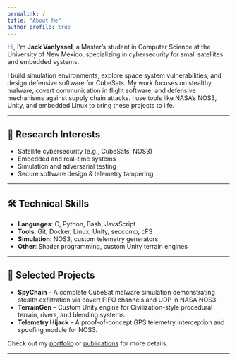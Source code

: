 ```yaml
---
permalink: /
title: "About Me"
author_profile: true
---
```


Hi, I’m **Jack Vanlyssel**, a Master’s student in Computer Science at the University of New Mexico, specializing in cybersecurity for small satellites and embedded systems.

I build simulation environments, explore space system vulnerabilities, and design defensive software for CubeSats. My work focuses on stealthy malware, covert communication in flight software, and defensive mechanisms against supply chain attacks. I use tools like NASA’s NOS3, Unity, and embedded Linux to bring these projects to life.

---

## 🔬 Research Interests

- Satellite cybersecurity (e.g., CubeSats, NOS3)
- Embedded and real-time systems
- Simulation and adversarial testing
- Secure software design & telemetry tampering

---

## 🛠️ Technical Skills

- **Languages**: C, Python, Bash, JavaScript
- **Tools**: Git, Docker, Linux, Unity, seccomp, cFS
- **Simulation**: NOS3, custom telemetry generators
- **Other**: Shader programming, custom Unity terrain engines

---

## 📂 Selected Projects

- **SpyChain** – A complete CubeSat malware simulation demonstrating stealth exfiltration via covert FIFO channels and UDP in NASA NOS3.
- **TerrainGen** – Custom Unity engine for Civilization-style procedural terrain, rivers, and blending systems.
- **Telemetry Hijack** – A proof-of-concept GPS telemetry interception and spoofing module for NOS3.

Check out my [portfolio](/portfolio) or [publications](/publications) for more details.

---